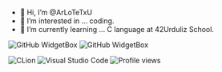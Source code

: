 - 👋 Hi, I’m @ArLoTeTxU
- 👀 I’m interested in ... coding.
- 🌱 I’m currently learning ... C language at 42Urduliz School.

![GitHub WidgetBox](https://github-widgetbox.vercel.app/api/profile?username=ArLoTeTxU&data=followers,repositories,stars,commits&theme=nautilus)
![GitHub WidgetBox](https://github-widgetbox.vercel.app/api/skills?languages=c,python,bash,powershell,visualbasic,markdown&software=linux,windows&theme=nautilus&includeNames=true)

![CLion](https://img.shields.io/badge/CLion-black?style=for-the-badge&logo=clion&logoColor=white)
![Visual Studio Code](https://img.shields.io/badge/Visual%20Studio%20Code-0078d7.svg?style=for-the-badge&logo=visual-studio-code&logoColor=white)
![Profile views](https://gpvc.arturio.dev/ArLoTeTxU)
<!---
ArLoTeTxU/ArLoTeTxU is a ✨ special ✨ repository because its `README.md` (this file) appears on your GitHub profile.
You can click the Preview link to take a look at your changes.
--->
